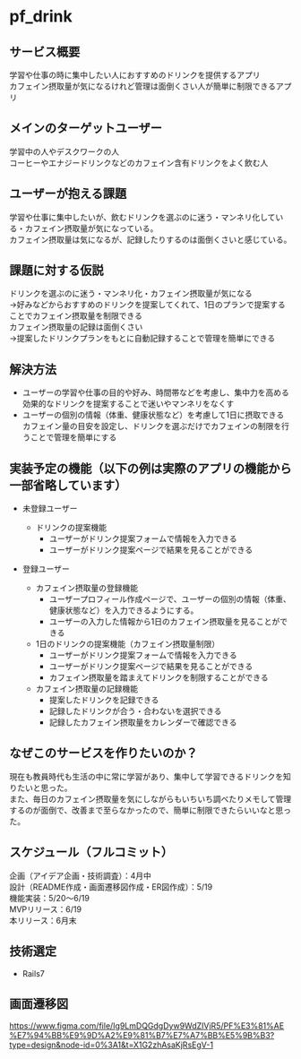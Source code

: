 # pf_drink

## サービス概要
学習や仕事の時に集中したい人におすすめのドリンクを提供するアプリ  
カフェイン摂取量が気になるけれど管理は面倒くさい人が簡単に制限できるアプリ  

## メインのターゲットユーザー
学習中の人やデスクワークの人  
コーヒーやエナジードリンクなどのカフェイン含有ドリンクをよく飲む人  

## ユーザーが抱える課題
学習や仕事に集中したいが、飲むドリンクを選ぶのに迷う・マンネリ化している・カフェイン摂取量が気になっている。  
カフェイン摂取量は気になるが、記録したりするのは面倒くさいと感じている。  

## 課題に対する仮説
ドリンクを選ぶのに迷う・マンネリ化・カフェイン摂取量が気になる  
→好みなどからおすすめのドリンクを提案してくれて、1日のプランで提案することでカフェイン摂取量を制限できる  
カフェイン摂取量の記録は面倒くさい  
→提案したドリンクプランをもとに自動記録することで管理を簡単にできる  

## 解決方法
- ユーザーの学習や仕事の目的や好み、時間帯などを考慮し、集中力を高める効果的なドリンクを提案することで迷いやマンネリをなくす  
- ユーザーの個別の情報（体重、健康状態など）を考慮して1日に摂取できるカフェイン量の目安を設定し、ドリンクを選ぶだけでカフェインの制限を行うことで管理を簡単にする  


## 実装予定の機能（以下の例は実際のアプリの機能から一部省略しています）
- 未登録ユーザー
    - ドリンクの提案機能
        - ユーザーがドリンク提案フォームで情報を入力できる
        - ユーザーがドリンク提案ページで結果を見ることができる

- 登録ユーザー
	- カフェイン摂取量の登録機能
		- ユーザープロフィール作成ページで、ユーザーの個別の情報（体重、健康状態など）を入力できるようにする。
	    - ユーザーの入力した情報から1日のカフェイン摂取量を見ることができる
    - 1日のドリンクの提案機能（カフェイン摂取量制限）
        - ユーザーがドリンク提案フォームで情報を入力できる
        - ユーザーがドリンク提案ページで結果を見ることができる
		- カフェイン摂取量を踏まえてドリンクを制限することができる
	- カフェイン摂取量の記録機能
		- 提案したドリンクを記録できる
		- 記録したドリンクが合う・合わないを選択できる
		- 記録したカフェイン摂取量をカレンダーで確認できる

## なぜこのサービスを作りたいのか？
現在も教員時代も生活の中に常に学習があり、集中して学習できるドリンクを知りたいと思った。  
また、毎日のカフェイン摂取量を気にしながらもいちいち調べたりメモして管理するのが面倒で、改善まで至らなかったので、簡単に制限できたらいいなと思った。  

## スケジュール（フルコミット）
企画（アイデア企画・技術調査）：4月中  
設計（README作成・画面遷移図作成・ER図作成）：5/19  
機能実装：5/20〜6/19  
MVPリリース：6/19  
本リリース：6月末  

## 技術選定
- Rails7

## 画面遷移図
https://www.figma.com/file/Ig9LmDQGdgDyw9WdZIVjR5/PF%E3%81%AE%E7%94%BB%E9%9D%A2%E9%81%B7%E7%A7%BB%E5%9B%B3?type=design&node-id=0%3A1&t=X1G2zhAsaKjRsEgV-1
